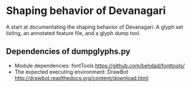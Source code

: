 # Shaping behavior of Devanagari

A start at documentating the shaping behavior of Devanagari. A glyph set listing, an annotated feature file, and a glyph dump tool.

## Dependencies of dumpglyphs.py

- Module dependencies: fontTools https://github.com/behdad/fonttools/
- The expected executing environment: DrawBot http://drawbot.readthedocs.org/content/download.html
